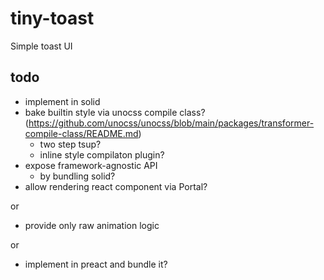 # tiny-toast

Simple toast UI

## todo

- implement in solid
- bake builtin style via unocss compile class? (https://github.com/unocss/unocss/blob/main/packages/transformer-compile-class/README.md)
  - two step tsup?
  - inline style compilaton plugin?
- expose framework-agnostic API
  - by bundling solid?
- allow rendering react component via Portal?

or

- provide only raw animation logic

or

- implement in preact and bundle it?

